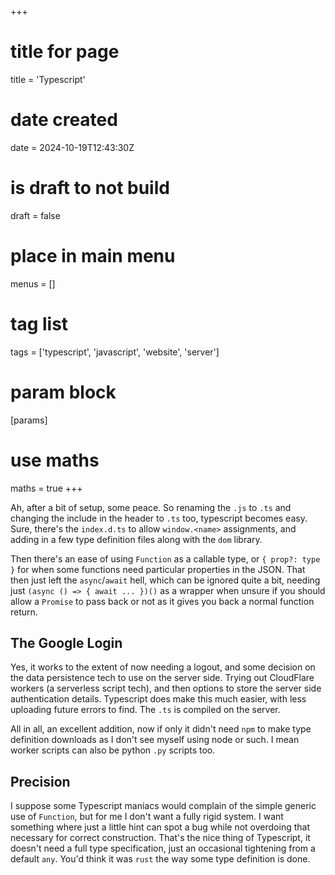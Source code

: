 +++
# title for page
title = 'Typescript'
# date created
date = 2024-10-19T12:43:30Z
# is draft to not build
draft = false
# place in main menu
menus = []
# tag list
tags = ['typescript', 'javascript', 'website', 'server']
# param block
[params]
# use maths
maths = true
+++

Ah, after a bit of setup, some peace. So renaming the `.js` to `.ts` and
changing the include in the header to `.ts` too, typescript becomes easy.
Sure, there's the `index.d.ts` to allow `window.<name>` assignments,
and adding in a few type definition files along with the `dom` library.

Then there's an ease of using `Function` as a callable type, or `{ prop?: type }`
for when some functions need particular properties in the JSON. That then
just left the `async`/`await` hell, which can be ignored quite a bit, needing
just `(async () => { await ... })()` as a wrapper when unsure if you should
allow a `Promise` to pass back or not as it gives you back a normal function
return.

## The Google Login

Yes, it works to the extent of now needing a logout, and some decision on
the data persistence tech to use on the server side. Trying out CloudFlare
workers (a serverless script tech), and then options to store the server side
authentication details. Typescript does make this much easier, with less
uploading future errors to find. The `.ts` is compiled on the server.

All in all, an excellent addition, now if only it didn't need `npm` to make
type definition downloads as I don't see myself using node or such. I mean
worker scripts can also be python `.py` scripts too.

## Precision

I suppose some Typescript maniacs would complain of the simple generic use
of `Function`, but for me I don't want a fully rigid system. I want something
where just a little hint can spot a bug while not overdoing that necessary
for correct construction. That's the nice thing of Typescript, it doesn't
need a full type specification, just an occasional tightening from a default
`any`. You'd think it was `rust` the way some type definition is done.
